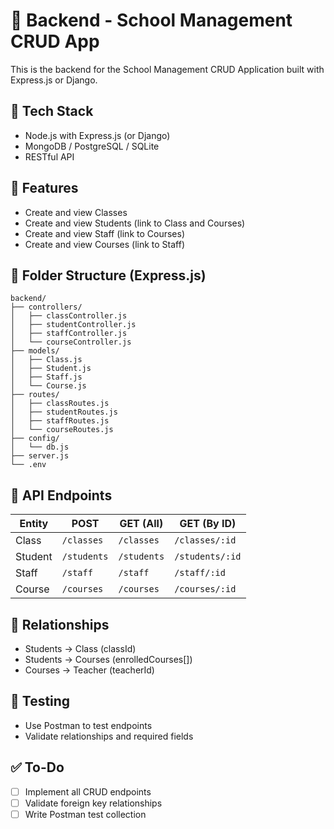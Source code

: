 # 📘 Backend - School Management CRUD App

This is the backend for the School Management CRUD Application built with Express.js or Django.

## 🧰 Tech Stack

- Node.js with Express.js (or Django)
- MongoDB / PostgreSQL / SQLite
- RESTful API

## 🚀 Features

- Create and view Classes
- Create and view Students (link to Class and Courses)
- Create and view Staff (link to Courses)
- Create and view Courses (link to Staff)

## 📁 Folder Structure (Express.js)

```
backend/
├── controllers/
│   ├── classController.js
│   ├── studentController.js
│   ├── staffController.js
│   └── courseController.js
├── models/
│   ├── Class.js
│   ├── Student.js
│   ├── Staff.js
│   └── Course.js
├── routes/
│   ├── classRoutes.js
│   ├── studentRoutes.js
│   ├── staffRoutes.js
│   └── courseRoutes.js
├── config/
│   └── db.js
├── server.js
└── .env
```

## 🧾 API Endpoints

| Entity  | POST           | GET (All)      | GET (By ID)     |
|---------|----------------|----------------|-----------------|
| Class   | `/classes`     | `/classes`     | `/classes/:id`  |
| Student | `/students`    | `/students`    | `/students/:id` |
| Staff   | `/staff`       | `/staff`       | `/staff/:id`    |
| Course  | `/courses`     | `/courses`     | `/courses/:id`  |

## 🔁 Relationships

- Students → Class (classId)
- Students → Courses (enrolledCourses[])
- Courses → Teacher (teacherId)

## 🧪 Testing

- Use Postman to test endpoints
- Validate relationships and required fields

## ✅ To-Do

- [ ] Implement all CRUD endpoints
- [ ] Validate foreign key relationships
- [ ] Write Postman test collection